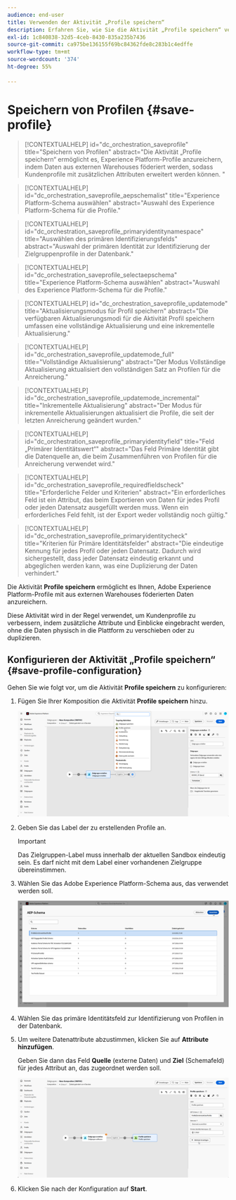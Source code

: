 ```yaml
---
audience: end-user
title: Verwenden der Aktivität „Profile speichern“
description: Erfahren Sie, wie Sie die Aktivität „Profile speichern“ verwenden
exl-id: 1c840838-32d5-4ceb-8430-835a235b7436
source-git-commit: ca975be136155f69bc84362fde8c283b1c4edffe
workflow-type: tm+mt
source-wordcount: '374'
ht-degree: 55%

---
```


# Speichern von Profilen {#save-profile}

>[!CONTEXTUALHELP]
>id="dc_orchestration_saveprofile"
>title="Speichern von Profilen"
>abstract="Die Aktivität „Profile speichern“ ermöglicht es, Experience Platform-Profile anzureichern, indem Daten aus externen Warehouses föderiert werden, sodass Kundenprofile mit zusätzlichen Attributen erweitert werden können. "

>[!CONTEXTUALHELP]
>id="dc_orchestration_saveprofile_aepschemalist"
>title="Experience Platform-Schema auswählen"
>abstract="Auswahl des Experience Platform-Schema für die Profile."

>[!CONTEXTUALHELP]
>id="dc_orchestration_saveprofile_primaryidentitynamespace"
>title="Auswählen des primären Identifizierungsfelds"
>abstract="Auswahl der primären Identität zur Identifizierung der Zielgruppenprofile in der Datenbank."

>[!CONTEXTUALHELP]
>id="dc_orchestration_saveprofile_selectaepschema"
>title="Experience Platform-Schema auswählen"
>abstract="Auswahl des Experience Platform-Schema für die Profile."

>[!CONTEXTUALHELP]
>id="dc_orchestration_saveprofile_updatemode"
>title="Aktualisierungsmodus für Profil speichern"
>abstract="Die verfügbaren Aktualisierungsmodi für die Aktivität Profil speichern umfassen eine vollständige Aktualisierung und eine inkrementelle Aktualisierung."

>[!CONTEXTUALHELP]
>id="dc_orchestration_saveprofile_updatemode_full"
>title="Vollständige Aktualisierung"
>abstract="Der Modus Vollständige Aktualisierung aktualisiert den vollständigen Satz an Profilen für die Anreicherung."

>[!CONTEXTUALHELP]
>id="dc_orchestration_saveprofile_updatemode_incremental"
>title="Inkrementelle Aktualisierung"
>abstract="Der Modus für inkrementelle Aktualisierungen aktualisiert die Profile, die seit der letzten Anreicherung geändert wurden."

>[!CONTEXTUALHELP]
>id="dc_orchestration_saveprofile_primaryidentityfield"
>title="Feld „Primärer Identitätswert“"
>abstract="Das Feld Primäre Identität gibt die Datenquelle an, die beim Zusammenführen von Profilen für die Anreicherung verwendet wird."

>[!CONTEXTUALHELP]
>id="dc_orchestration_saveprofile_requiredfieldscheck"
>title="Erforderliche Felder und Kriterien"
>abstract="Ein erforderliches Feld ist ein Attribut, das beim Exportieren von Daten für jedes Profil oder jeden Datensatz ausgefüllt werden muss. Wenn ein erforderliches Feld fehlt, ist der Export weder vollständig noch gültig."

>[!CONTEXTUALHELP]
>id="dc_orchestration_saveprofile_primaryidentitycheck"
>title="Kriterien für Primäre Identitätsfelder"
>abstract="Die eindeutige Kennung für jedes Profil oder jeden Datensatz. Dadurch wird sichergestellt, dass jeder Datensatz eindeutig erkannt und abgeglichen werden kann, was eine Duplizierung der Daten verhindert."

Die Aktivität **Profile speichern** ermöglicht es Ihnen, Adobe Experience Platform-Profile mit aus externen Warehouses föderierten Daten anzureichern.

Diese Aktivität wird in der Regel verwendet, um Kundenprofile zu verbessern, indem zusätzliche Attribute und Einblicke eingebracht werden, ohne die Daten physisch in die Plattform zu verschieben oder zu duplizieren.

## Konfigurieren der Aktivität „Profile speichern“ {#save-profile-configuration}

Gehen Sie wie folgt vor, um die Aktivität **Profile speichern** zu konfigurieren:

1. Fügen Sie Ihrer Komposition die Aktivität **Profile speichern** hinzu.

   ![](../assets/save-profile.png)

1. Geben Sie das Label der zu erstellenden Profile an.

   >[!IMPORTANT]
   >
   >Das Zielgruppen-Label muss innerhalb der aktuellen Sandbox eindeutig sein. Es darf nicht mit dem Label einer vorhandenen Zielgruppe übereinstimmen.

1. Wählen Sie das Adobe Experience Platform-Schema aus, das verwendet werden soll.

   ![](../assets/save-profile-2.png)

1. Wählen Sie das primäre Identitätsfeld zur Identifizierung von Profilen in der Datenbank.

1. Um weitere Datenattribute abzustimmen, klicken Sie auf **Attribute hinzufügen**.

   Geben Sie dann das Feld **Quelle** (externe Daten) und **Ziel** (Schemafeld) für jedes Attribut an, das zugeordnet werden soll.

   ![](../assets/save-profile-3.png)

1. Klicken Sie nach der Konfiguration auf **Start**.
